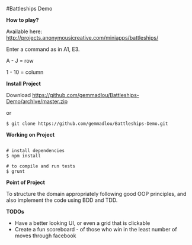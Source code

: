 #Battleships Demo

**How to play?**

Available here: http://projects.anonymousjcreative.com/miniapps/battleships/

Enter a command as in A1, E3.

A - J = row

1 - 10 = column

**Install Project**

Download https://github.com/gemmadlou/Battleships-Demo/archive/master.zip

or

```
$ git clone https://github.com/gemmadlou/Battleships-Demo.git

```

**Working on Project**

```

# install dependencies
$ npm install

# to compile and run tests
$ grunt

```


**Point of Project**

To structure the domain appropriately following good OOP principles, and also implement the code using BDD and TDD.

**TODOs**

* Have a better looking UI, or even a grid that is clickable
* Create a fun scoreboard - of those who win in the least number of moves through facebook